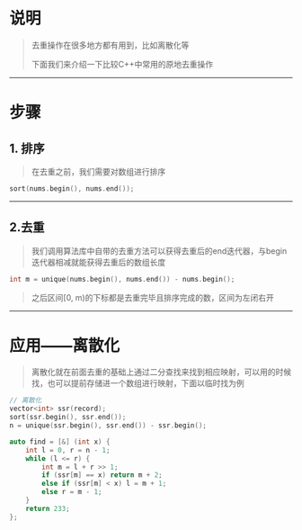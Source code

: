 # 说明

> 去重操作在很多地方都有用到，比如离散化等
>
> 下面我们来介绍一下比较C++中常用的原地去重操作

---

# 步骤

## 1. 排序

> 在去重之前，我们需要对数组进行排序

```c++
sort(nums.begin(), nums.end());
```

---

## 2.去重

> 我们调用算法库中自带的去重方法可以获得去重后的end迭代器，与begin迭代器相减就能获得去重后的数组长度

```c++
int m = unique(nums.begin(), nums.end()) - nums.begin();
```

> 之后区间[0, m)的下标都是去重完毕且排序完成的数，区间为左闭右开

---

# 应用——离散化

> 离散化就在前面去重的基础上通过二分查找来找到相应映射，可以用的时候找，也可以提前存储进一个数组进行映射，下面以临时找为例

```c++
// 离散化
vector<int> ssr(record);
sort(ssr.begin(), ssr.end());
n = unique(ssr.begin(), ssr.end()) - ssr.begin();

auto find = [&] (int x) {
    int l = 0, r = n - 1;
    while (l <= r) {
        int m = l + r >> 1;
        if (ssr[m] == x) return m + 2;
        else if (ssr[m] < x) l = m + 1;
        else r = m - 1;
    }
    return 233;
};
```

